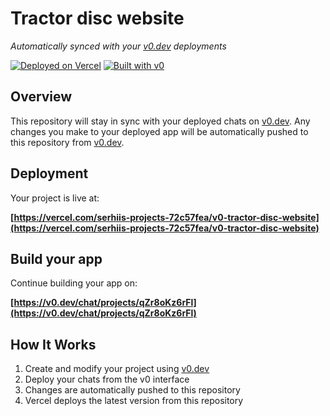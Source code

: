 # Tractor disc website

*Automatically synced with your [v0.dev](https://v0.dev) deployments*

[![Deployed on Vercel](https://img.shields.io/badge/Deployed%20on-Vercel-black?style=for-the-badge&logo=vercel)](https://vercel.com/serhiis-projects-72c57fea/v0-tractor-disc-website)
[![Built with v0](https://img.shields.io/badge/Built%20with-v0.dev-black?style=for-the-badge)](https://v0.dev/chat/projects/qZr8oKz6rFl)

## Overview

This repository will stay in sync with your deployed chats on [v0.dev](https://v0.dev).
Any changes you make to your deployed app will be automatically pushed to this repository from [v0.dev](https://v0.dev).

## Deployment

Your project is live at:

**[https://vercel.com/serhiis-projects-72c57fea/v0-tractor-disc-website](https://vercel.com/serhiis-projects-72c57fea/v0-tractor-disc-website)**

## Build your app

Continue building your app on:

**[https://v0.dev/chat/projects/qZr8oKz6rFl](https://v0.dev/chat/projects/qZr8oKz6rFl)**

## How It Works

1. Create and modify your project using [v0.dev](https://v0.dev)
2. Deploy your chats from the v0 interface
3. Changes are automatically pushed to this repository
4. Vercel deploys the latest version from this repository